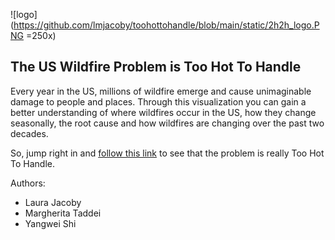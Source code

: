 ![logo](https://github.com/lmjacoby/toohottohandle/blob/main/static/2h2h_logo.PNG =250x)

## The US Wildfire Problem is Too Hot To Handle

Every year in the US, millions of wildfire emerge and cause unimaginable damage to people and places. Through this visualization you can gain a better understanding of where wildfires occur in the US, how they change seasonally, the root cause and how wildfires are changing over the past two decades.

So, jump right in and [follow this link](https://lmjacoby.github.io/toohottohandle/) to see that the problem is really Too Hot To Handle.



Authors:
- Laura Jacoby
- Margherita Taddei
- Yangwei Shi
